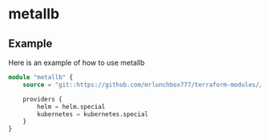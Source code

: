 # metallb

## Example

Here is an example of how to use metallb

```terraform
module "metallb" {
	source = "git::https://github.com/mrlunchbox777/terraform-modules//src/metallb?ref=metallb/1.0.0"

	providers {
		helm = helm.special
		kubernetes = kubernetes.special
	}
}
```
